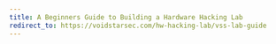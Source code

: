 ```yaml
---
title: A Beginners Guide to Building a Hardware Hacking Lab
redirect_to: https://voidstarsec.com/hw-hacking-lab/vss-lab-guide
---
```

